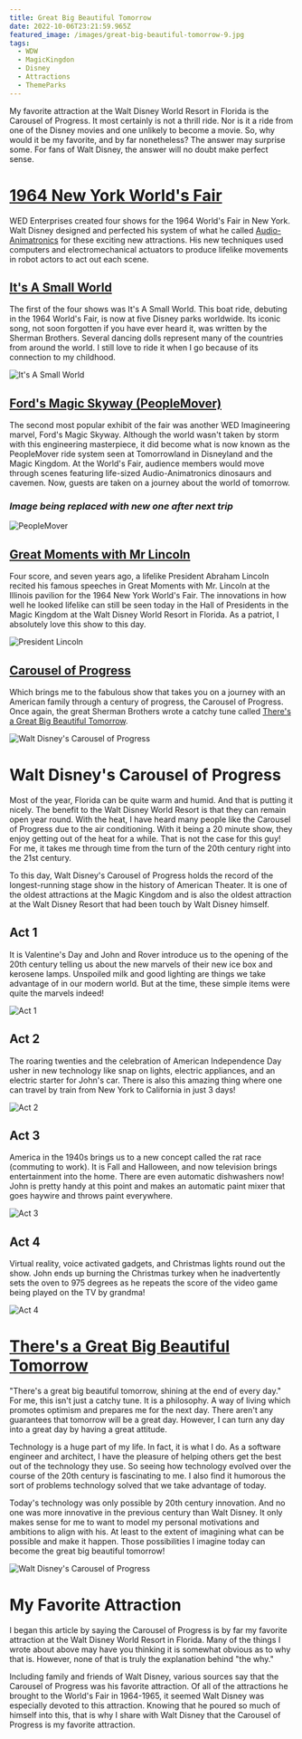 ```yaml
---
title: Great Big Beautiful Tomorrow
date: 2022-10-06T23:21:59.965Z
featured_image: /images/great-big-beautiful-tomorrow-9.jpg
tags:
  - WDW
  - MagicKingdon
  - Disney
  - Attractions
  - ThemeParks
---
```

My favorite attraction at the Walt Disney World Resort in Florida is the Carousel of Progress. It most certainly is not a thrill ride. Nor is it a ride from one of the Disney movies and one unlikely to become a movie. So, why would it be my favorite, and by far nonetheless? The answer may surprise some. For fans of Walt Disney, the answer will no doubt make perfect sense.

<!--more-->

# [1964 New York World's Fair](https://en.wikipedia.org/wiki/1964_New_York_World%27s_Fair#Disney_influence)

WED Enterprises created four shows for the 1964 World's Fair in New York. Walt Disney designed and perfected his system of what he called [Audio-Animatronics](https://www.magicalkingdoms.com/blog/2008/07/08/the-history-of-disneys-audio-animatronics/) for these exciting new attractions. His new techniques used computers and electromechanical actuators to produce lifelike movements in robot actors to act out each scene.

## [It's A Small World](https://disneyworld.disney.go.com/attractions/magic-kingdom/its-a-small-world/)

The first of the four shows was It's A Small World. This boat ride, debuting in the 1964 World's Fair, is now at five Disney parks worldwide. Its iconic song, not soon forgotten if you have ever heard it, was written by the Sherman Brothers. Several dancing dolls represent many of the countries from around the world. I still love to ride it when I go because of its connection to my childhood.

![It's A Small World](/images/great-big-beautiful-tomorrow-1.jpg "It's A Small World")

## [Ford's Magic Skyway (PeopleMover)](https://disneyworld.disney.go.com/attractions/magic-kingdom/tomorrowland-transit-authority-peoplemover/)

The second most popular exhibit of the fair was another WED Imagineering marvel, Ford's Magic Skyway. Although the world wasn't taken by storm with this engineering masterpiece, it did become what is now known as the PeopleMover ride system seen at Tomorrowland in Disneyland and the Magic Kingdom. At the World's Fair, audience members would move through scenes featuring life-sized Audio-Animatronics dinosaurs and cavemen. Now, guests are taken on a journey about the world of tomorrow.

### *Image being replaced with new one after next trip*

![PeopleMover](/images/great-big-beautiful-tomorrow-2.jpg "PeopleMover")

## [Great Moments with Mr Lincoln](https://disneyworld.disney.go.com/attractions/magic-kingdom/hall-of-presidents/)

Four score, and seven years ago, a lifelike President Abraham Lincoln recited his famous speeches in Great Moments with Mr. Lincoln at the Illinois pavilion for the 1964 New York World's Fair. The innovations in how well he looked lifelike can still be seen today in the Hall of Presidents in the Magic Kingdom at the Walt Disney World Resort in Florida. As a patriot, I absolutely love this show to this day.

![President Lincoln](/images/great-big-beautiful-tomorrow-3.jpg "President Lincoln")

## [Carousel of Progress](https://disneyworld.disney.go.com/attractions/magic-kingdom/walt-disney-carousel-of-progress/)

Which brings me to the fabulous show that takes you on a journey with an American family through a century of progress, the Carousel of Progress. Once again, the great Sherman Brothers wrote a catchy tune called [There's a Great Big Beautiful Tomorrow](https://en.wikipedia.org/wiki/There%27s_a_Great_Big_Beautiful_Tomorrow).

![Walt Disney's Carousel of Progress](/images/great-big-beautiful-tomorrow-4.jpg "Walt Disney's Carousel of Progress")

# Walt Disney's Carousel of Progress

Most of the year, Florida can be quite warm and humid. And that is putting it nicely. The benefit to the Walt Disney World Resort is that they can remain open year round. With the heat, I have heard many people like the Carousel of Progress due to the air conditioning. With it being a 20 minute show, they enjoy getting out of the heat for a while. That is not the case for this guy! For me, it takes me through time from the turn of the 20th century right into the 21st century.

To this day, Walt Disney's Carousel of Progress holds the record of the longest-running stage show in the history of American Theater. It is one of the oldest attractions at the Magic Kingdom and is also the oldest attraction at the Walt Disney Resort that had been touch by Walt Disney himself.

## Act 1

It is Valentine's Day and John and Rover introduce us to the opening of the 20th century telling us about the new marvels of their new ice box and kerosene lamps. Unspoiled milk and good lighting are things we take advantage of in our modern world. But at the time, these simple items were quite the marvels indeed!

![Act 1](/images/great-big-beautiful-tomorrow-5.jpg "Act 1")

## Act 2

The roaring twenties and the celebration of American Independence Day usher in new technology like snap on lights, electric appliances, and an electric starter for John's car. There is also this amazing thing where one can travel by train from New York to California in just 3 days!

![Act 2](/images/great-big-beautiful-tomorrow-6.jpg "Act 2")

## Act 3

America in the 1940s brings us to a new concept called the rat race (commuting to work). It is Fall and Halloween, and now television brings entertainment into the home. There are even automatic dishwashers now! John is pretty handy at this point and makes an automatic paint mixer that goes haywire and throws paint everywhere.

![Act 3](/images/great-big-beautiful-tomorrow-7.jpg "Act 3")

## Act 4

Virtual reality, voice activated gadgets, and Christmas lights round out the show. John ends up burning the Christmas turkey when he inadvertently sets the oven to 975 degrees as he repeats the score of the video game being played on the TV by grandma!

![Act 4](/images/great-big-beautiful-tomorrow-8.jpg "Act 4")

# [There's a Great Big Beautiful Tomorrow](https://en.wikipedia.org/wiki/There%27s_a_Great_Big_Beautiful_Tomorrow)

"There's a great big beautiful tomorrow, shining at the end of every day." For me, this isn't just a catchy tune. It is a philosophy. A way of living which promotes optimism and prepares me for the next day. There aren't any guarantees that tomorrow will be a great day. However, I can turn any day into a great day by having a great attitude.

Technology is a huge part of my life. In fact, it is what I do. As a software engineer and architect, I have the pleasure of helping others get the best out of the technology they use. So seeing how technology evolved over the course of the 20th century is fascinating to me. I also find it humorous the sort of problems technology solved that we take advantage of today.

Today's technology was only possible by 20th century innovation. And no one was more innovative in the previous century than Walt Disney. It only makes sense for me to want to model my personal motivations and ambitions to align with his. At least to the extent of imagining what can be possible and make it happen. Those possibilities I imagine today can become the great big beautiful tomorrow!

![Walt Disney's Carousel of Progress](/images/great-big-beautiful-tomorrow-9.jpg "Walt Disney's Carousel of Progress")

# My Favorite Attraction

I began this article by saying the Carousel of Progress is by far my favorite attraction at the Walt Disney World Resort in Florida. Many of the things I wrote about above may have you thinking it is somewhat obvious as to why that is. However, none of that is truly the explanation behind "the why."

Including family and friends of Walt Disney, various sources say that the Carousel of Progress was his favorite attraction. Of all of the attractions he brought to the World's Fair in 1964-1965, it seemed Walt Disney was especially devoted to this attraction. Knowing that he poured so much of himself into this, that is why I share with Walt Disney that the Carousel of Progress is my favorite attraction.